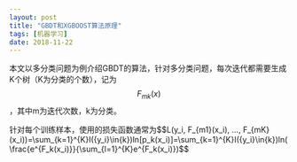 ```yaml
---
layout: post
title: "GBDT和XGBOOST算法原理"
tags: [机器学习]
date: 2018-11-22
---
```


本文以多分类问题为例介绍GBDT的算法，针对多分类问题，每次迭代都需要生成K个树（K为分类的个数），记为$$F_{mk}(x)$$，其中m为迭代次数，k为分类。

针对每个训练样本，使用的损失函数通常为$$L(y_i, F_{m1}(x_i), ..., F_{mK}(x_i))=\sum_{k=1}^{K}I({y_i}\in{k})ln[p_k(x_i)]=\sum_{k=1}^{K}I({y_i}\in{k})ln(\frac{e^{F_k(x_i)}}{\sum_{l=1}^{K}e^{F_k(x_i)})$$
